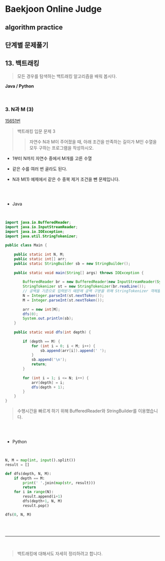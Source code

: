 # Baekjoon Online Judge

## algorithm practice

## 단계별 문제풀기

## 13. 백트래킹

> 모든 경우를 탐색하는 백트래킹 알고리즘을 배워 봅시다.

**Java / Python**

<br>

### 3. N과 M (3) 
[15651번](https://www.acmicpc.net/problem/15651) 
> 백트래킹 입문 문제 3
>> 자연수 N과 M이 주어졌을 때, 아래 조건을 만족하는 길이가 M인 수열을 모두 구하는 프로그램을 작성하시오.
- 1부터 N까지 자연수 중에서 M개를 고른 수열
- 같은 수를 여러 번 골라도 된다.

- N과 M(1) 예제에서 같은 수 중복 제거 조건을 뺀 문제입니다.

<br><br>

- Java
<br>

```java
import java.io.BufferedReader;
import java.io.InputStreamReader;
import java.io.IOException;
import java.util.StringTokenizer;
 
public class Main {
    
    public static int N, M;
	public static int[] arr;
	public static StringBuilder sb = new StringBuilder();
 
	public static void main(String[] args) throws IOException {
 
		BufferedReader br = new BufferedReader(new InputStreamReader(System.in));
		StringTokenizer st = new StringTokenizer(br.readLine());
        // 공백을 기준으로 입력받기 때문에 공백 구분을 위해 StringTokenizer 객체를 함께 사용
		N = Integer.parseInt(st.nextToken());
		M = Integer.parseInt(st.nextToken());
 
		arr = new int[M];
		dfs(0);
		System.out.println(sb);
	}
 
	public static void dfs(int depth) {
 
		if (depth == M) {
			for (int i = 0; i < M; i++) {
				sb.append(arr[i]).append(' ');
			}
			sb.append('\n');
			return;
		}
 
		for (int i = 1; i <= N; i++) {
			arr[depth] = i;
			dfs(depth + 1);
		}
	}
}
```
> 수행시간을 빠르게 하기 위해 BufferedReader와 StringBuilder를 이용했습니다. 

<br><br>

- Python

<br>

```python
N, M = map(int, input().split())
result = []

def dfs(depth, N, M):
    if depth == M:
        print(' '.join(map(str, result)))
        return
    for i in range(N):
        result.append(i+1)
        dfs(depth+1, N, M)
        result.pop()

dfs(0, N, M)
```

<br><br>

---

<br>

> 백트래킹에 대해서도 자세히 정리하려고 합니다.
